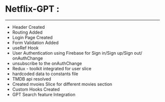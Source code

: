 
  # Netflix-GPT :
  ----------------
  - Header Created
  - Routing Added 
  - Login Page Created 
  - Form Validation Added 
  - useRef Hook
  - User Authentication using Firebase for Sign in/Sign up/Sign out/ onAuthChange
  - unsubscribe to the onAuthChange 
  - Redux - toolkit integrated for user slice 
  - hardcoded data to constants file 
  - TMDB api resolved 
  - Created mvoies Slice for different movies section 
  - Custom Hooks Created 
  - GPT Search feature Integration 
